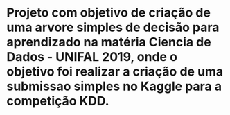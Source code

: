# Projeto com objetivo de criação de uma arvore simples de decisão para aprendizado na matéria Ciencia de Dados - UNIFAL 2019, onde o objetivo foi realizar a criação de uma submissao simples no Kaggle para a competição KDD.

